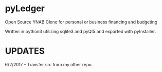 # pyLedger
Open Source YNAB Clone for personal or business financing and budgeting 

Written in python3 utilizing sqlite3 and pyQt5 and exported with pyInstaller.

# UPDATES
6/2/2017 - Transfer src from my other repo.
